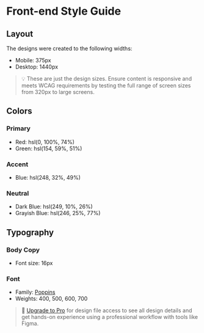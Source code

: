 # Front-end Style Guide

## Layout

The designs were created to the following widths:

-   Mobile: 375px
-   Desktop: 1440px

> 💡 These are just the design sizes. Ensure content is responsive and meets WCAG requirements by testing the full range of screen sizes from 320px to large screens.

## Colors

### Primary

-   Red: hsl(0, 100%, 74%)
-   Green: hsl(154, 59%, 51%)

### Accent

-   Blue: hsl(248, 32%, 49%)

### Neutral

-   Dark Blue: hsl(249, 10%, 26%)
-   Grayish Blue: hsl(246, 25%, 77%)

## Typography

### Body Copy

-   Font size: 16px

### Font

-   Family: [Poppins](https://fonts.google.com/specimen/Poppins)
-   Weights: 400, 500, 600, 700

> 💎 [Upgrade to Pro](https://www.frontendmentor.io/pro?ref=style-guide) for design file access to see all design details and get hands-on experience using a professional workflow with tools like Figma.
